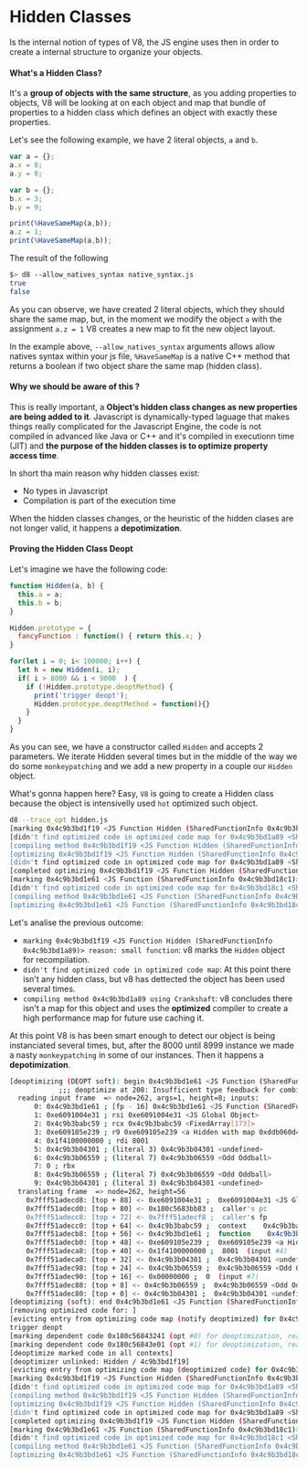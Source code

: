 # Hidden Classes

Is the internal notion of types of V8, the JS engine uses then in order to create a internal structure to organize your objects.

#### What's a Hidden Class?

It's a **group of objects with the same structure**, as you adding properties to objects, V8 will be looking at on each object and map that bundle of properties to a hidden class which defines an object with exactly these properties.

Let's see the following example, we have 2 literal objects, `a` and `b`. 

`````javascript
var a = {};
a.x = 8;
a.y = 8;

var b = {};
b.x = 3;
b.y = 9;

print(%HaveSameMap(a,b));
a.z = 1;
print(%HaveSameMap(a,b));
`````
The result of the following 
````bash
$> d8 --allow_natives_syntax native_syntax.js 
true
false
````
As you can observe, we have created 2 literal objects, which they should share the same map, but, in the moment we modify the object `a` with the assignment `a.z = 1` V8 creates a new map to fit the new object layout.

In the example above, `--allow_natives_syntax` arguments allows allow natives syntax within your js file, `%HaveSameMap` is a native C++ method that returns a boolean if two object share the same map (hidden class).

#### Why we should be aware of this ?

This is really important, a **Object’s hidden class changes as new properties are being added to it**. Javascript is dynamically-typed laguage that makes things really complicated for the Javascript Engine, the code is not compiled in advanced like Java or C++ and it's compiled in executionn time (JIT) and **the purpose of the hidden classes is to optimize property access time**.

In short tha main reason why hidden classes exist:

- No types in Javascript
- Compilation is part of the execution time

When the hidden classes changes, or the heuristic of the hidden clases are not longer valid, it happens a **depotimization**.

#### Proving the Hidden Class Deopt

Let's imagine we have the following code:

````javascript
function Hidden(a, b) {
  this.a = a;
  this.b = b;
}

Hidden.prototype = {
  fancyFunction : function() { return this.x; }
}

for(let i = 0; i< 100000; i++) {
  let h = new Hidden(i, i);
  if( i > 8000 && i < 9000  ) {     
    if (!Hidden.prototype.deoptMethod) {
      print('trigger deopt');   
      Hidden.prototype.deoptMethod = function(){}
    }
  }
} 
````
As you can see, we have a constructor called `Hidden` and accepts 2 parameters. We iterate Hidden several times but in the middle of the way we do some `monkeypatching` and we add a new property in a couple our `Hidden` object.

What's gonna happen here? Easy, `V8` is going to create a Hidden class because the object is intensivelly used `hot` optimized such object. 

````bash
d8 --trace_opt hidden.js  
[marking 0x4c9b3bd1f19 <JS Function Hidden (SharedFunctionInfo 0x4c9b3bd1a89)> for recompilation, reason: small function, ICs with typeinfo: 2/2 (100%), generic ICs: 0/2 (0%)]
[didn't find optimized code in optimized code map for 0x4c9b3bd1a89 <SharedFunctionInfo Hidden>]
[compiling method 0x4c9b3bd1f19 <JS Function Hidden (SharedFunctionInfo 0x4c9b3bd1a89)> using Crankshaft]
[optimizing 0x4c9b3bd1f19 <JS Function Hidden (SharedFunctionInfo 0x4c9b3bd1a89)> - took 0.039, 0.113, 0.069 ms]
[didn't find optimized code in optimized code map for 0x4c9b3bd1a89 <SharedFunctionInfo Hidden>]
[completed optimizing 0x4c9b3bd1f19 <JS Function Hidden (SharedFunctionInfo 0x4c9b3bd1a89)>]
[marking 0x4c9b3bd1e61 <JS Function (SharedFunctionInfo 0x4c9b3bd18c1)> for recompilation, reason: hot and stable, ICs with typeinfo: 7/20 (35%), generic ICs: 0/20 (0%)]
[didn't find optimized code in optimized code map for 0x4c9b3bd18c1 <SharedFunctionInfo>]
[compiling method 0x4c9b3bd1e61 <JS Function (SharedFunctionInfo 0x4c9b3bd18c1)> using Crankshaft OSR]
[optimizing 0x4c9b3bd1e61 <JS Function (SharedFunctionInfo 0x4c9b3bd18c1)> - took 0.201, 0.423, 0.096 ms]
````
Let's analise the previous outcome:

* `marking 0x4c9b3bd1f19 <JS Function Hidden (SharedFunctionInfo 0x4c9b3bd1a89)> reason: small function`: v8 marks the `Hidden` object  for recompilation. 
* `didn't find optimized code in optimized code map`: At this point there isn't any hidden class, but v8 has dettected the object has been used several times.
* `compiling method 0x4c9b3bd1a89 using Crankshaft`: v8 concludes there isn't a map for this object and uses the **optimized** compiler to create a high performance map for future use caching it.

At this point V8 is has been smart enough to detect our object is being instanciated several times, but, after the 8000 until 8999 instance we made a nasty `monkeypatching` in some of our instances. Then it happens a **depotimization**.

````bash
[deoptimizing (DEOPT soft): begin 0x4c9b3bd1e61 <JS Function (SharedFunctionInfo 0x4c9b3bd18c1)> (opt #1) @10, FP to SP delta: 88, caller sp: 0x7fff51adece0]
            ;;; deoptimize at 208: Insufficient type feedback for combined type of binary operation
  reading input frame  => node=262, args=1, height=8; inputs:
      0: 0x4c9b3bd1e61 ; [fp - 16] 0x4c9b3bd1e61 <JS Function (SharedFunctionInfo 0x4c9b3bd18c1)>
      1: 0xe6091004e31 ; rsi 0xe6091004e31 <JS Global Object>
      2: 0x4c9b3babc59 ; rcx 0x4c9b3babc59 <FixedArray[173]>
      3: 0xe609105e239 ; r9 0xe609105e239 <a Hidden with map 0xddb060d419>
      4: 0x1f4100000000 ; rdi 8001
      5: 0x4c9b3b04301 ; (literal 3) 0x4c9b3b04301 <undefined>
      6: 0x4c9b3b06559 ; (literal 7) 0x4c9b3b06559 <Odd Oddball>
      7: 0 ; rbx 
      8: 0x4c9b3b06559 ; (literal 7) 0x4c9b3b06559 <Odd Oddball>
      9: 0x4c9b3b04301 ; (literal 3) 0x4c9b3b04301 <undefined>
  translating frame  => node=262, height=56
    0x7fff51adecd8: [top + 88] <- 0xe6091004e31 ;  0xe6091004e31 <JS Global Object>  (input #1)
    0x7fff51adecd0: [top + 80] <- 0x180c5683bb83 ;  caller's pc
    0x7fff51adecc8: [top + 72] <- 0x7fff51adecf8 ;  caller's fp
    0x7fff51adecc0: [top + 64] <- 0x4c9b3babc59 ;  context    0x4c9b3babc59 <FixedArray[173]>  (input #2)
    0x7fff51adecb8: [top + 56] <- 0x4c9b3bd1e61 ;  function    0x4c9b3bd1e61 <JS Function (SharedFunctionInfo 0x4c9b3bd18c1)>  (input #0)
    0x7fff51adecb0: [top + 48] <- 0xe609105e239 ;  0xe609105e239 <a Hidden with map 0xddb060d419>  (input #3)
    0x7fff51adeca8: [top + 40] <- 0x1f4100000000 ;  8001  (input #4)
    0x7fff51adeca0: [top + 32] <- 0x4c9b3b04301 ;  0x4c9b3b04301 <undefined>  (input #5)
    0x7fff51adec98: [top + 24] <- 0x4c9b3b06559 ;  0x4c9b3b06559 <Odd Oddball>  (input #6)
    0x7fff51adec90: [top + 16] <- 0x00000000 ;  0  (input #7)
    0x7fff51adec88: [top + 8] <- 0x4c9b3b06559 ;  0x4c9b3b06559 <Odd Oddball>  (input #8)
    0x7fff51adec80: [top + 0] <- 0x4c9b3b04301 ;  0x4c9b3b04301 <undefined>  (input #9)
[deoptimizing (soft): end 0x4c9b3bd1e61 <JS Function (SharedFunctionInfo 0x4c9b3bd18c1)> @10 => node=262, pc=0x180c568424ff, caller sp=0x7fff51adece0, state=NO_REGISTERS, took 0.098 ms]
[removing optimized code for: ]
[evicting entry from optimizing code map (notify deoptimized) for 0x4c9b3bd18c1 <SharedFunctionInfo> (osr ast id 90)]
trigger deopt
[marking dependent code 0x180c56843241 (opt #0) for deoptimization, reason: prototype-check]
[marking dependent code 0x180c56843e01 (opt #1) for deoptimization, reason: prototype-check]
[deoptimize marked code in all contexts]
[deoptimizer unlinked: Hidden / 4c9b3bd1f19]
[evicting entry from optimizing code map (deoptimized code) for 0x4c9b3bd1a89 <SharedFunctionInfo Hidden>]
[marking 0x4c9b3bd1f19 <JS Function Hidden (SharedFunctionInfo 0x4c9b3bd1a89)> for recompilation, reason: small function, ICs with typeinfo: 2/2 (100%), generic ICs: 0/2 (0%)]
[didn't find optimized code in optimized code map for 0x4c9b3bd1a89 <SharedFunctionInfo Hidden>]
[compiling method 0x4c9b3bd1f19 <JS Function Hidden (SharedFunctionInfo 0x4c9b3bd1a89)> using Crankshaft]
[optimizing 0x4c9b3bd1f19 <JS Function Hidden (SharedFunctionInfo 0x4c9b3bd1a89)> - took 0.010, 0.078, 0.017 ms]
[didn't find optimized code in optimized code map for 0x4c9b3bd1a89 <SharedFunctionInfo Hidden>]
[completed optimizing 0x4c9b3bd1f19 <JS Function Hidden (SharedFunctionInfo 0x4c9b3bd1a89)>]
[marking 0x4c9b3bd1e61 <JS Function (SharedFunctionInfo 0x4c9b3bd18c1)> for recompilation, reason: hot and stable, ICs with typeinfo: 12/20 (60%), generic ICs: 0/20 (0%)]
[didn't find optimized code in optimized code map for 0x4c9b3bd18c1 <SharedFunctionInfo>]
[compiling method 0x4c9b3bd1e61 <JS Function (SharedFunctionInfo 0x4c9b3bd18c1)> using Crankshaft OSR]
[optimizing 0x4c9b3bd1e61 <JS Function (SharedFunctionInfo 0x4c9b3bd18c1)> - took 0.095, 0.305, 0.061 ms]
````





